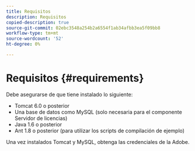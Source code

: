 ```yaml
---
title: Requisitos
description: Requisitos
copied-description: true
source-git-commit: 02ebc3548a254b2a6554f1ab34afbb3ea5f09bb8
workflow-type: tm+mt
source-wordcount: '52'
ht-degree: 0%

---
```


# Requisitos {#requirements}

Debe asegurarse de que tiene instalado lo siguiente:

* Tomcat 6.0 o posterior
* Una base de datos como MySQL (solo necesaria para el componente Servidor de licencias)
* Java 1.6 o posterior
* Ant 1.8 o posterior (para utilizar los scripts de compilación de ejemplo)

Una vez instalados Tomcat y MySQL, obtenga las credenciales de la Adobe.
